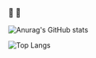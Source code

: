 ### 👐  👋

![Anurag's GitHub stats](https://github-readme-stats.vercel.app/api?username=chorongfire33&show_icons=true&theme=dracula)


![Top Langs](https://github-readme-stats.vercel.app/api/top-langs/?username=chorongfire33&theme=dracula)

<!--
**chorongfire33/chorongfire33** is a ✨ _special_ ✨ repository because its `README.md` (this file) appears on your GitHub profile.

Here are some ideas to get you started:

- 🔭 I’m currently working on ...
- 🌱 I’m currently learning ...
- 👯 I’m looking to collaborate on ...
- 🤔 I’m looking for help with ...
- 💬 Ask me about ...
- 📫 How to reach me: ...
- 😄 Pronouns: ...
- ⚡ Fun fact: ...
-->
